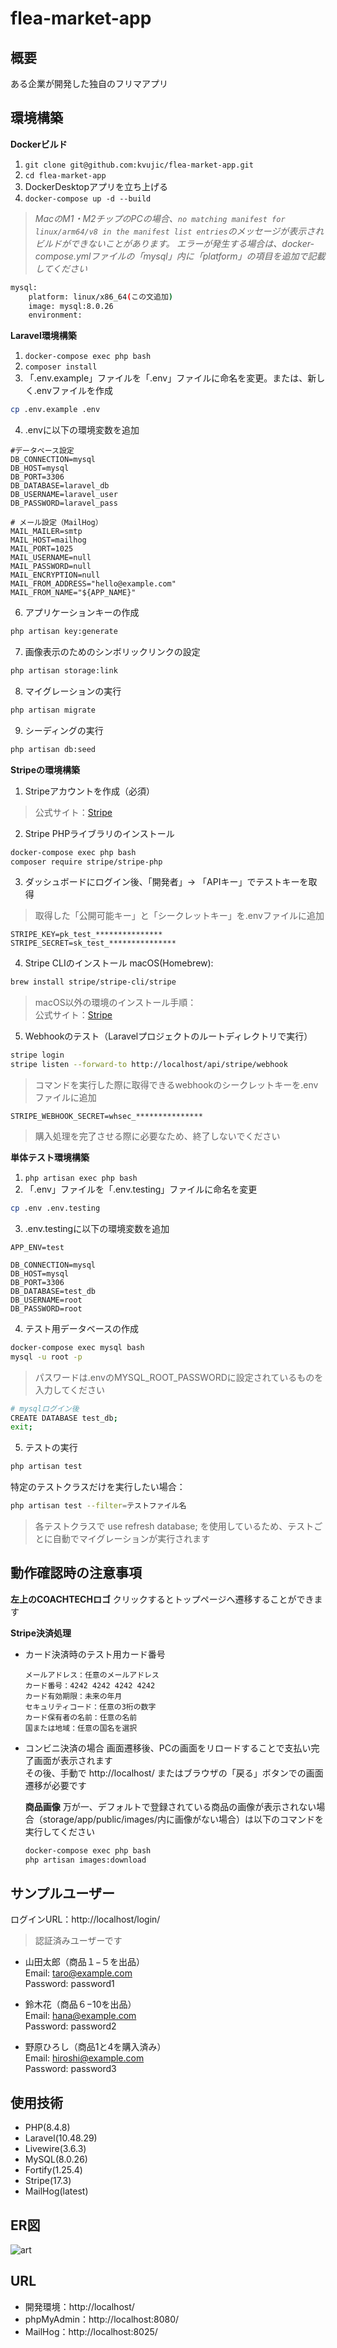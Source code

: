 # flea-market-app


## 概要
ある企業が開発した独自のフリマアプリ


## 環境構築
**Dockerビルド**
1. `git clone git@github.com:kvujic/flea-market-app.git`
2. `cd flea-market-app`
3. DockerDesktopアプリを立ち上げる
4. `docker-compose up -d --build`

> *MacのM1・M2チップのPCの場合、`no matching manifest for linux/arm64/v8 in the manifest list entries`のメッセージが表示されビルドができないことがあります。
エラーが発生する場合は、docker-compose.ymlファイルの「mysql」内に「platform」の項目を追加で記載してください*
``` bash
mysql:
    platform: linux/x86_64(この文追加)
    image: mysql:8.0.26
    environment:
```

**Laravel環境構築**

1. `docker-compose exec php bash`
2. `composer install`
3. 「.env.example」ファイルを「.env」ファイルに命名を変更。または、新しく.envファイルを作成
```bash
cp .env.example .env
```
4. .envに以下の環境変数を追加
``` text
#データベース設定
DB_CONNECTION=mysql
DB_HOST=mysql
DB_PORT=3306
DB_DATABASE=laravel_db
DB_USERNAME=laravel_user
DB_PASSWORD=laravel_pass

# メール設定（MailHog）
MAIL_MAILER=smtp
MAIL_HOST=mailhog
MAIL_PORT=1025
MAIL_USERNAME=null
MAIL_PASSWORD=null
MAIL_ENCRYPTION=null
MAIL_FROM_ADDRESS="hello@example.com"
MAIL_FROM_NAME="${APP_NAME}"
```
6. アプリケーションキーの作成
```bash
php artisan key:generate
```

7. 画像表示のためのシンボリックリンクの設定
```bash
php artisan storage:link
```

8. マイグレーションの実行
```bash
php artisan migrate
```

9. シーディングの実行
```bash
php artisan db:seed
```

**Stripeの環境構築**

1. Stripeアカウントを作成（必須）
> 公式サイト：[Stripe](https://dashboard.stripe.com)

2. Stripe PHPライブラリのインストール
```bash
docker-compose exec php bash
composer require stripe/stripe-php
```

3. ダッシュボードにログイン後、「開発者」→ 「APIキー」でテストキーを取得
> 取得した「公開可能キー」と「シークレットキー」を.envファイルに追加
```text
STRIPE_KEY=pk_test_***************
STRIPE_SECRET=sk_test_***************
```

4. Stripe CLIのインストール
macOS(Homebrew):
```bash
brew install stripe/stripe-cli/stripe
```
> macOS以外の環境のインストール手順：  
> 公式サイト：[Stripe](https://docs.stripe.com/stripe-cli)

5. Webhookのテスト（Laravelプロジェクトのルートディレクトリで実行）
```bash
stripe login
stripe listen --forward-to http://localhost/api/stripe/webhook
```
> コマンドを実行した際に取得できるwebhookのシークレットキーを.envファイルに追加
```text
STRIPE_WEBHOOK_SECRET=whsec_***************
```

> 購入処理を完了させる際に必要なため、終了しないでください

**単体テスト環境構築**

1. `php artisan exec php bash`
2. 「.env」ファイルを「.env.testing」ファイルに命名を変更
```bash
cp .env .env.testing
```

3. .env.testingに以下の環境変数を追加
```text
APP_ENV=test  

DB_CONNECTION=mysql
DB_HOST=mysql
DB_PORT=3306
DB_DATABASE=test_db
DB_USERNAME=root
DB_PASSWORD=root
```

4. テスト用データベースの作成
```bash
docker-compose exec mysql bash
mysql -u root -p
```
> パスワードは.envのMYSQL_ROOT_PASSWORDに設定されているものを入力してください

```bash
# mysqlログイン後
CREATE DATABASE test_db;  
exit;
```

5. テストの実行
```bash
php artisan test
```
特定のテストクラスだけを実行したい場合：
```bash
php artisan test --filter=テストファイル名
```

> 各テストクラスで use refresh database; を使用しているため、テストごとに自動でマイグレーションが実行されます


## 動作確認時の注意事項
**左上のCOACHTECHロゴ**
クリックするとトップページへ遷移することができます

**Stripe決済処理**
- カード決済時のテスト用カード番号
  ```text
  メールアドレス：任意のメールアドレス
  カード番号：4242 4242 4242 4242
  カード有効期限：未来の年月
  セキュリティコード：任意の3桁の数字
  カード保有者の名前：任意の名前
  国または地域：任意の国名を選択
  ```
- コンビニ決済の場合
  画面遷移後、PCの画面をリロードすることで支払い完了画面が表示されます  
  その後、手動で http://localhost/ またはブラウザの「戻る」ボタンでの画面遷移が必要です

  **商品画像**
  万が一、デフォルトで登録されている商品の画像が表示されない場合（storage/app/public/images/内に画像がない場合）は以下のコマンドを実行してください
  ```bash
  docker-compose exec php bash
  php artisan images:download
  ```



## サンプルユーザー

ログインURL：http://localhost/login/
> 認証済みユーザーです

- 山田太郎（商品１−５を出品）  
  Email: taro@example.com  
  Password: password1  

- 鈴木花（商品６−10を出品）  
  Email: hana@example.com  
  Password: password2  

- 野原ひろし（商品1と4を購入済み）  
  Email: hiroshi@example.com  
  Password: password3  


## 使用技術
- PHP(8.4.8)
- Laravel(10.48.29)
- Livewire(3.6.3)
- MySQL(8.0.26)
- Fortify(1.25.4)
- Stripe(17.3)
- MailHog(latest)


## ER図
![art](./er.drawio.png)


## URL
- 開発環境：http://localhost/
- phpMyAdmin：http://localhost:8080/
- MailHog：http://localhost:8025/
